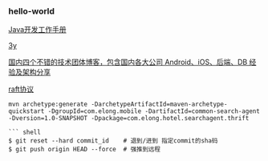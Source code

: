### hello-world

[Java开发工作手册](https://www.jianshu.com/p/68b4be3a0fd8)

[3y](https://github.com/ZhongFuCheng3y/3y/blob/master/src/resource.md)

[国内四个不错的技术团体博客，包含国内各大公司 Android、iOS、后端、DB 经验及架构分享](http://www.trinea.cn/android/internal-technical-community-blog/)

[raft协议](http://thesecretlivesofdata.com/raft/)

``` shell
mvn archetype:generate -DarchetypeArtifactId=maven-archetype-quickstart -DgroupId=com.elong.mobile -DartifactId=common-search-agent  -Dversion=1.0-SNAPSHOT -Dpackage=com.elong.hotel.searchagent.thrift

``` shell
$ git reset --hard commit_id    # 退到/进到 指定commit的sha码
$ git push origin HEAD --force  # 强推到远程
